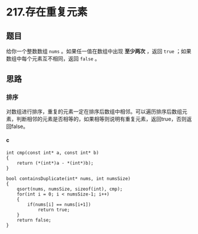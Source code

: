 # 217.存在重复元素

## 题目

给你一个整数数组 `nums` 。如果任一值在数组中出现 **至少两次** ，返回 `true` ；如果数组中每个元素互不相同，返回 `false` 。

## 思路

### 排序

对数组进行排序，重复的元素一定在排序后数组中相邻。可以遍历排序后数组元素，判断相邻的元素是否相等的，如果相等则说明有重复元素，返回true，否则返回false。

#### c

```
int cmp(const int* a, const int* b)
{
    return (*(int*)a - *(int*)b);
}

bool containsDuplicate(int* nums, int numsSize) 
{
    qsort(nums, numsSize, sizeof(int), cmp);
    for(int i = 0; i < numsSize-1; i++)
    {
        if(nums[i] == nums[i+1])
            return true;
    }
    return false;
}
```

